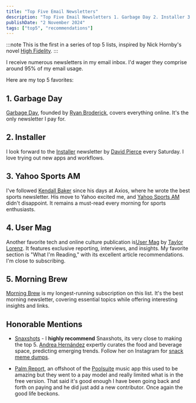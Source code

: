 ```yaml
---
title: "Top Five Email Newsletters"
description: "Top Five Email Newsletters 1. Garbage Day 2. Installer 3. Yahoo Sports Daily 4. Taylor Lorenz 5. Morning Brew"
publishDate: "2 November 2024"
tags: ["top5", "recommendations"]
---
```


:::note
This is the first in a series of top 5 lists, inspired by Nick Hornby's novel [High Fidelity](https://list.co.uk/news/12739/all-the-top-five-lists-from-high-fidelity).
:::

I receive numerous newsletters in my email inbox. I'd wager they comprise around 95% of my email usage.

Here are my top 5 favorites:

## 1. Garbage Day

[Garbage Day](https://www.garbageday.email/), founded by [Ryan Broderick](https://www.threads.net/@ryanhatesthis), covers everything online. It's the only newsletter I pay for.

## 2. Installer

I look forward to the [Installer](https://www.theverge.com/installer-newsletter) newsletter by [David Pierce](https://www.threads.net/@imdavidpierce) every Saturday. I love trying out new apps and workflows.

## 3. Yahoo Sports AM

I've followed [Kendall Baker](https://sports.yahoo.com/author/kendall-baker/) since his days at Axios, where he wrote the best sports newsletter. His move to Yahoo excited me, and [Yahoo Sports AM](https://sports.yahoo.com/newsletters/yahoo-sports-am/) didn't disappoint. It remains a must-read every morning for sports enthusiasts.

## 4. User Mag

Another favorite tech and online culture publication is[User Mag](https://www.usermag.co) by [Taylor Lorenz](https://substack.com/@taylorlorenz). It features exclusive reporting, interviews, and insights. My favorite section is "What I'm Reading," with its excellent article recommendations. I'm close to subscribing.

## 5. Morning Brew

[Morning Brew](https://www.morningbrew.com/daily) is my longest-running subscription on this list. It's the best morning newsletter, covering essential topics while offering interesting insights and links.

## Honorable Mentions

- [Snaxshots](https://www.snaxshot.com/) - I **highly recommend** Snaxshots, its very close to making the top 5. [Andrea Hernández](https://www.foodandwine.com/fwpro/snaxhot-snack-expert-andrea-hernandez) expertly curates the food and beverage space, predicting emerging trends. Follow her on Instagram for [snack meme dumps](https://www.instagram.com/p/DB2IkbDu8eE/?hl=en&img_index=1).

- [Palm Report](https://www.palm.report/), an offshoot of the [Poolsuite](https://poolsuite.net/) music app this used to be amazing but they went to a pay model and really limited what is in the free version. That said it's good enough I have been going back and forth on paying and he did just add a new contributor. Once again the good life beckons.
